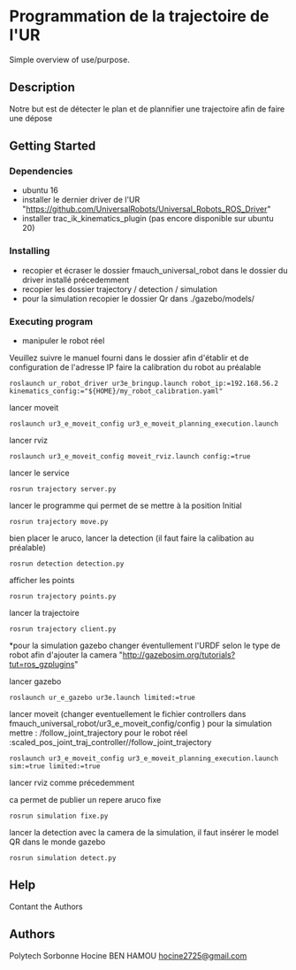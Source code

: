 # Programmation de la trajectoire de l'UR

Simple overview of use/purpose.

## Description

Notre but est de détecter le plan et de plannifier une trajectoire afin de faire une dépose

## Getting Started

### Dependencies

* ubuntu 16
* installer le dernier driver de l'UR "https://github.com/UniversalRobots/Universal_Robots_ROS_Driver"
* installer trac_ik_kinematics_plugin (pas encore disponible sur ubuntu 20)

### Installing

* recopier et écraser le dossier fmauch_universal_robot dans le dossier du driver installé précedemment 
* recopier les dossier trajectory / detection / simulation 
* pour la simulation recopier le dossier Qr dans ./gazebo/models/
### Executing program

* manipuler le robot réel

Veuillez suivre le manuel fourni dans le dossier afin d'établir et de configuration de l'adresse IP 
faire la calibration du robot au préalable  
```
roslaunch ur_robot_driver ur3e_bringup.launch robot_ip:=192.168.56.2 kinematics_config:="${HOME}/my_robot_calibration.yaml"

```
lancer moveit 
```
roslaunch ur3_e_moveit_config ur3_e_moveit_planning_execution.launch
```
lancer rviz 
```
roslaunch ur3_e_moveit_config moveit_rviz.launch config:=true
```
lancer le service 
```
rosrun trajectory server.py
```
lancer le programme qui permet de se mettre à la position Initial
```
rosrun trajectory move.py
```
bien placer le aruco, lancer la detection (il faut faire la calibation au préalable)
```
rosrun detection detection.py
```

afficher les points 
```
rosrun trajectory points.py
```

lancer la trajectoire 
```
rosrun trajectory client.py
```


*pour la simulation gazebo 
changer éventullement l'URDF selon le type de robot afin d'ajouter la camera "http://gazebosim.org/tutorials?tut=ros_gzplugins"

lancer gazebo 
```
roslaunch ur_e_gazebo ur3e.launch limited:=true
```
lancer moveit (changer eventuellement le fichier controllers dans fmauch_universal_robot/ur3_e_moveit_config/config )
pour la simulation mettre : /follow_joint_trajectory
pour le robot réel :scaled_pos_joint_traj_controller//follow_joint_trajectory

```
roslaunch ur3_e_moveit_config ur3_e_moveit_planning_execution.launch sim:=true limited:=true
```
lancer rviz comme précedemment 

ca permet de publier un repere aruco fixe
```
rosrun simulation fixe.py
```
lancer la detection avec la camera de la simulation, il faut insérer le model QR dans le monde gazebo 
```
rosrun simulation detect.py
```



## Help
Contant the Authors

## Authors
Polytech Sorbonne 
Hocine BEN HAMOU
hocine2725@gmail.com

